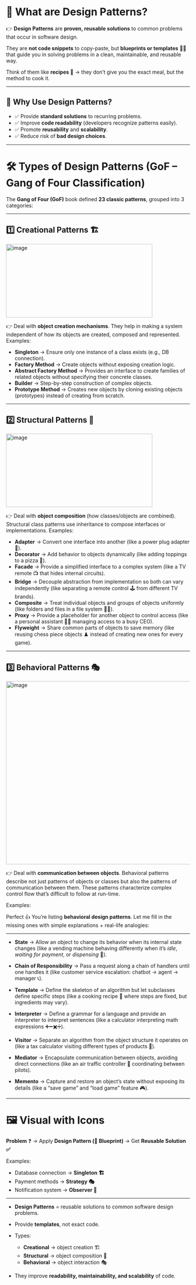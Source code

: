 # 📌 What are **Design Patterns**?

👉 **Design Patterns** are **proven, reusable solutions** to common problems that occur in software design.

They are **not code snippets** to copy-paste, but **blueprints or templates** 👷‍♂️ that guide you in solving problems in a clean, maintainable, and reusable way.

Think of them like **recipes 🍲** → they don’t give you the exact meal, but the method to cook it.

---

## 🎯 Why Use Design Patterns?

* ✅ Provide **standard solutions** to recurring problems.
* ✅ Improve **code readability** (developers recognize patterns easily).
* ✅ Promote **reusability** and **scalability**.
* ✅ Reduce risk of **bad design choices**.

---

# 🛠️ Types of Design Patterns (GoF – Gang of Four Classification)

The **Gang of Four (GoF)** book defined **23 classic patterns**, grouped into 3 categories:

---

## 1️⃣ **Creational Patterns** 🏗️

<img width="401" height="201" alt="image" src="https://github.com/user-attachments/assets/089da25e-d0ce-4948-85b1-17931068989e" />

👉 Deal with **object creation mechanisms**. They help in making a system independent of how its objects are created, composed and represented.
Examples:

* **Singleton** → Ensure only one instance of a class exists (e.g., DB connection).
* **Factory Method** → Create objects without exposing creation logic.
* **Abstract Factory Method** → Provides an interface to create families of related objects without specifying their concrete classes.
* **Builder** → Step-by-step construction of complex objects.
* **Prototype Method** → Creates new objects by cloning existing objects (prototypes) instead of creating from scratch.

---

## 2️⃣ **Structural Patterns** 🧩

<img width="401" height="201" alt="image" src="https://github.com/user-attachments/assets/59a7df5b-fe56-42be-8905-854be99b3c7f" />

👉 Deal with **object composition** (how classes/objects are combined). Structural class patterns use inheritance to compose interfaces or implementations.
Examples:
* **Adapter** → Convert one interface into another (like a power plug adapter 🔌).
* **Decorator** → Add behavior to objects dynamically (like adding toppings to a pizza 🍕).
* **Facade** → Provide a simplified interface to a complex system (like a TV remote 📺 that hides internal circuits).
* **Bridge** → Decouple abstraction from implementation so both can vary independently (like separating a remote control 🕹️ from different TV brands).
* **Composite** → Treat individual objects and groups of objects uniformly (like folders and files in a file system 📂📄).
* **Proxy** → Provide a placeholder for another object to control access (like a personal assistant 👩‍💼 managing access to a busy CEO).
* **Flyweight** → Share common parts of objects to save memory (like reusing chess piece objects ♟️ instead of creating new ones for every game).

---

## 3️⃣ **Behavioral Patterns** 🎭

<img width="1001" height="501" alt="image" src="https://github.com/user-attachments/assets/65ed4ed8-c8f7-4354-ae3e-0dbe3b7d3579" />

👉 Deal with **communication between objects**. Behavioral patterns describe not just patterns of objects or classes but also the patterns of communication between them. 
These patterns characterize complex control flow that’s difficult to follow at run-time. 

Examples:

Perfect 👍 You’re listing **behavioral design patterns**. Let me fill in the missing ones with simple explanations + real-life analogies:

---

* **State** → Allow an object to change its behavior when its internal state changes (like a vending machine behaving differently when it’s *idle*, *waiting for payment*, or *dispensing* 🍫).

* **Chain of Responsibility** → Pass a request along a chain of handlers until one handles it (like customer service escalation: chatbot → agent → manager 📞).

* **Template** → Define the skeleton of an algorithm but let subclasses define specific steps (like a cooking recipe 🍲 where steps are fixed, but ingredients may vary).

* **Interpreter** → Define a grammar for a language and provide an interpreter to interpret sentences (like a calculator interpreting math expressions ➕➖✖️➗).

* **Visitor** → Separate an algorithm from the object structure it operates on (like a tax calculator visiting different types of products 🛒).

* **Mediator** → Encapsulate communication between objects, avoiding direct connections (like an air traffic controller 🛫 coordinating between pilots).

* **Memento** → Capture and restore an object’s state without exposing its details (like a “save game” and “load game” feature 🎮).

---

# 🖼️ Visual with Icons

**Problem** ❓ → Apply **Design Pattern (🧩 Blueprint)** → Get **Reusable Solution ✅**

Examples:

* Database connection → **Singleton 🏗️**
* Payment methods → **Strategy 🎭**
* Notification system → **Observer 👀**

---

* **Design Patterns** = reusable solutions to common software design problems.
* Provide **templates**, not exact code.
* Types:

  * **Creational** → object creation 🏗️
  * **Structural** → object composition 🧩
  * **Behavioral** → object interaction 🎭
* They improve **readability, maintainability, and scalability** of code.
